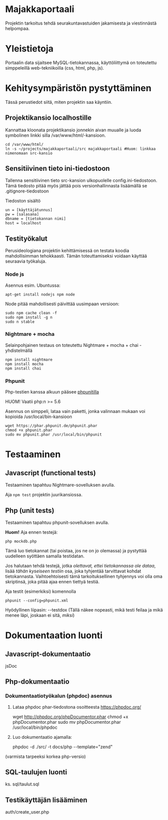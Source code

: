 # Majakkaportaali

Projektin tarkoitus tehdä seurakuntavastuiden jakamisesta ja viestinnästä helpompaa. 

# Yleistietoja

Portaalin data sijaitsee MySQL-tietokannassa, käyttöliittymä on toteutettu
simppeleillä web-tekniikoilla (css, html, php, js).

# Kehitysympäristön pystyttäminen

Tässä perustiedot siitä, miten projektin saa käyntiin.

## Projektikansio localhostille

Kannattaa kloonata projektikansio jonnekin aivan muualle ja luoda symbolinen linkki
silla /var/www/html/-kansioon.

    cd /var/www/html/
    ln -s ~/projects/majakkaportaali/src majakkaportaali #Huom: linkkaa nimenomaan src-kansio

## Sensitiivinen tieto ini-tiedostoon

Tallenna sensitiivinen tieto src-kansion ulkopuolelle config.ini-tiedostoon. Tämä
tiedosto pitää myös jättää pois versionhallinnasta lisäämällä se .gitignore-tiedostoon

Tiedoston sisältö

    un = [käyttäjätunnus]
    pw = [salasana]
    dbname = [tietokannan nimi]
    host = localhost


##  Testityökalut

Perusideologiana projektin kehittämisessä on testata koodia mahdollisimman tehokkaasti.
Tämän toteuttamiseksi voidaan käyttää seuraavia työkaluja.

### Node js

Asennus esim. Ubuntussa:

    apt-get install nodejs npm node

Node pitää mahdollisesti päivittää uusimpaan versioon:

    sudo npm cache clean -f
    sudo npm install -g n
    sudo n stable

### Nightmare + mocha

Selainpohjainen testaus on toteutettu Nightmare + mocha + chai -yhdistelmällä

    npm install nightmare
    npm install mocha
    npm install chai


### Phpunit 

Php-testien kanssa alkuun pääsee [phpunitilla](https://phpunit.de/getting-started.html)

HUOM!  Vaatii php:n >= 5.6

Asennus on simppeli, lataa vain paketti, jonka valinnaan mukaan voi kopioida /usr/local/bin-kansioon

    wget https://phar.phpunit.de/phpunit.phar 
    chmod +x phpunit.phar
    sudo mv phpunit.phar /usr/local/bin/phpunit

# Testaaminen

## Javascript (functional tests)

Testaaminen tapahtuu Nightmare-sovelluksen avulla.

Aja `npm test` projektin juurikansiossa.


## Php (unit tests)

Testaaminen tapahtuu phpunit-sovelluksen avulla.

**Huom!** Aja ennen testejä:

    php mockdb.php

Tämä luo tietokannat (tai poistaa, jos ne on jo olemassa) ja pystyttää
uudelleen syöttäen samalla testidatan.

Jos halutaan tehdä testejä, jotka *olettavat, ettei tietokannassa ole dataa*, lisää
*tähän kyseiseen testiin* osa, joka tyhjentää tarvittavat kohdat tietokannasta. Vaihtoehtoisesti
tämä tarkoituksellinen tyhjennys voi olla oma skriptinsä, joka pitää ajaa ennen tiettyä testiä.

Aja testit (esimerkiksi) komennolla

    phpunit --config=phpunit.xml

Hyödyllinen liipasin: --testdox (Tällä näkee nopeasti, mikä testi feilaa ja mikä menee läpi, joskaan ei sitä, *miksi*)


# Dokumentaation luonti

## Javascript-dokumentaatio 

jsDoc

## Php-dokumentaatio

### Dokumentaatiotyökalun (phpdoc) asennus

1. Lataa phpdoc phar-tiedostona osoitteesta https://phpdoc.org/

    wget http://phpdoc.org/phpDocumentor.phar
    chmod +x phpDocumentor.phar
    sudo mv phpDocumentor.phar /usr/local/bin/phpdoc

2. Luo dokumentaatio ajamalla:

    phpdoc -d ./src/ -t docs/php --template="zend"

(varmista tarpeeksi korkea php-versio)

## SQL-taulujen luonti

ks. sql/taulut.sql

## Testikäyttäjän lisääminen

auth/create_user.php

